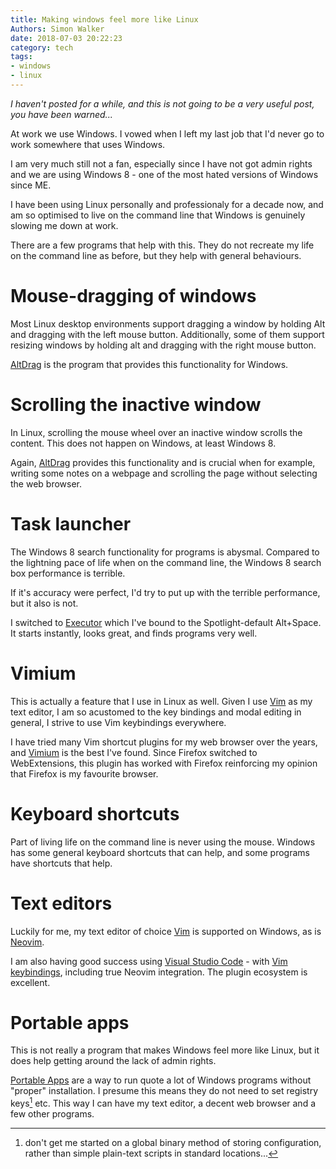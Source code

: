 ```yaml
---
title: Making windows feel more like Linux
Authors: Simon Walker
date: 2018-07-03 20:22:23
category: tech
tags:
- windows
- linux
---
```


*I haven't posted for a while, and this is not going to be a very useful
post, you have been warned...*

At work we use Windows. I vowed when I left my last job that I'd never
go to work somewhere that uses Windows.

I am very much still not a fan, especially since I have not got admin
rights and we are using Windows 8 - one of the most hated versions of
Windows since ME.

I have been using Linux personally and professionaly for a decade now, and am so optimised to live on the command line that Windows is
genuinely slowing me down at work.

There are a few programs that help with this. They do not recreate my
life on the command line as before, but they help with general
behaviours.

# Mouse-dragging of windows

Most Linux desktop environments support dragging a window by holding Alt
and dragging with the left mouse button. Additionally, some of them
support resizing windows by holding alt and dragging with the right
mouse button.

[AltDrag](https://stefansundin.github.io/altdrag/) is the program that
provides this functionality for Windows.

# Scrolling the inactive window

In Linux, scrolling the mouse wheel over an inactive window scrolls the
content. This does not happen on Windows, at least Windows 8.

Again, [AltDrag](https://stefansundin.github.io/altdrag/) provides this
functionality and is crucial when for example, writing some notes on a
webpage and scrolling the page without selecting the web browser.

# Task launcher

The Windows 8 search functionality for programs is abysmal. Compared to
the lightning pace of life when on the command line, the Windows 8
search box performance is terrible.

If it's accuracy were perfect, I'd try to put up with the terrible
performance, but it also is not.

I switched to [Executor](http://executor.dk/) which I've bound to the
Spotlight-default Alt+Space. It starts instantly, looks great, and finds
programs very well.

# Vimium

This is actually a feature that I use in Linux as well. Given I use
[Vim](https://www.vim.org) as my text editor, I am so acustomed to the
key bindings and modal editing in general, I strive to use Vim
keybindings everywhere.

I have tried many Vim shortcut plugins for my web browser over the
years, and [Vimium](https://vimium.github.io/) is the best I've found.
Since Firefox switched to WebExtensions, this plugin has worked with
Firefox reinforcing my opinion that Firefox is my favourite browser.

# Keyboard shortcuts

Part of living life on the command line is never using the mouse.
Windows has some general keyboard shortcuts that can help, and some
programs have shortcuts that help.

# Text editors

Luckily for me, my text editor of choice [Vim](https://www.vim.org) is
supported on Windows, as is [Neovim](https://neovim.io/).

I am also having good success using [Visual Studio
Code](https://code.visualstudio.com/) - with [Vim
keybindings](https://marketplace.visualstudio.com/items?itemName=vscodevim.vim),
including true Neovim integration. The plugin ecosystem is excellent.

# Portable apps

This is not really a program that makes Windows feel more like Linux,
but it does help getting around the lack of admin rights.

[Portable Apps](https://portableapps.com/) are a way to run quote a lot
of Windows programs without "proper" installation. I presume this means
they do not need to set registry keys[^1] etc. This way I can have my
text editor, a decent web browser and a few other programs.

[^1]: don't get me started on a global binary method of storing
  configuration, rather than simple plain-text scripts in standard
  locations...
